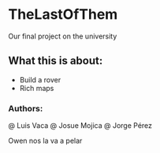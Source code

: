 # TheLastOfThem
Our final project on the university 

## What this is about:
* Build a rover
* Rich maps

### Authors:
@ Luis Vaca
@ Josue Mojica
@ Jorge Pérez

Owen nos la va a pelar
